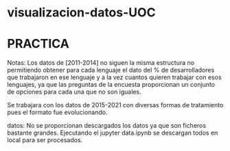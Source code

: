 # visualizacion-datos-UOC
# PRACTICA

Notas:
Los datos de [2011-2014] no siguen la misma estructura no permitiendo obtener para cada lenguaje el dato del % de desarrolladores que trabajaron en ese lenguaje y a la vez cuantos quieren trabajar con esos lenguajes, ya que las preguntas de la encuesta proporcionan un conjunto de opciones para cada una que no son iguales.

Se trabajara con los datos de 2015-2021 con diversas formas de tratamiento pues el formato fue evolucionando.


datos:
No se proporcionan descargados los datos ya que son ficheros bastante grandes.
Ejecutando el jupyter data.ipynb se descargan todos en local para ser procesados.


